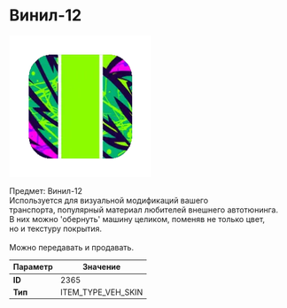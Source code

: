 # Винил-12

![Item Image](../img/2365.webp?raw=true)

Предмет: Винил-12<br>Используется для визуальной модификаций вашего<br>транспорта, популярный материал любителей внешнего автотюнинга.<br>В них можно 'обернуть' машину целиком, поменяв не только цвет,<br>но и текстуру покрытия.<br><br>Можно передавать и продавать.


| Параметр | Значение |
|----------|----------|
| **ID** | 2365 |
| **Тип** | ITEM_TYPE_VEH_SKIN |

